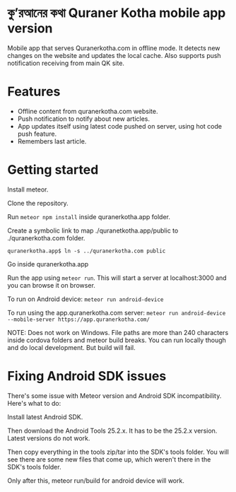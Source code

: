 # কু’রআনের কথা Quraner Kotha mobile app version
Mobile app that serves Quranerkotha.com in offline mode. It detects new changes on the website and updates the local cache. Also supports push notification receiving from main QK site.

# Features
 - Offline content from quranerkotha.com website. 
 - Push notification to notify about new articles. 
 - App updates itself using latest code pushed on server, using hot code push feature. 
 - Remembers last article. 

# Getting started

Install meteor.

Clone the repository.

Run ```meteor npm install``` inside quranerkotha.app folder. 

Create a symbolic link to map ./quranetkotha.app/public to ./quranerkotha.com folder. 

```
quranerkotha.app$ ln -s ../quranerkotha.com public
```

Go inside quranerkotha.app

Run the app using ```meteor run```. This will start a server at localhost:3000 and you can browse it on browser. 

To run on Android device: ```meteor run android-device```

To run using the app.quranerkotha.com server: ```meteor run android-device --mobile-server https://app.quranerkotha.com/```


NOTE: Does not work on Windows. File paths are more than 240 characters inside cordova folders and meteor build breaks. You can run locally though and do local development. But build will fail. 

# Fixing Android SDK issues

There's some issue with Meteor version and Android SDK incompatibility. Here's what to do:

Install latest Android SDK. 

Then download the Android Tools 25.2.x. It has to be the 25.2.x version. Latest versions do not work.

Then copy everything in the tools zip/tar into the SDK's tools folder. You will see there are some new files that come up, which weren't there in the SDK's tools folder. 

Only after this, meteor run/build for android device will work. 
